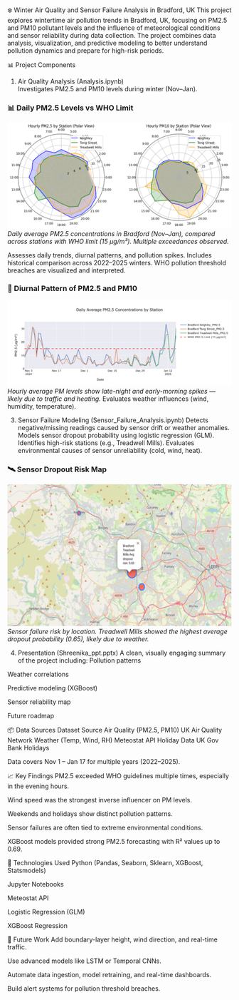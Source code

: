 ❄️ Winter Air Quality and Sensor Failure Analysis in Bradford, UK
This project explores wintertime air pollution trends in Bradford, UK, focusing on PM2.5 and PM10 pollutant levels and the influence of meteorological conditions and sensor reliability during data collection. The project combines data analysis, visualization, and predictive modeling to better understand pollution dynamics and prepare for high-risk periods.

📊 Project Components
1. Air Quality Analysis (Analysis.ipynb)  
Investigates PM2.5 and PM10 levels during winter (Nov–Jan).
### 📊 Daily PM2.5 Levels vs WHO Limit
![PM2.5 Daily](Hourly_average_PM_levels.png)
*Daily average PM2.5 concentrations in Bradford (Nov–Jan), compared across stations with WHO limit (15 µg/m³). Multiple exceedances observed.*

Assesses daily trends, diurnal patterns, and pollution spikes.
Includes historical comparison across 2022–2025 winters.
WHO pollution threshold breaches are visualized and interpreted.
### 🌙 Diurnal Pattern of PM2.5 and PM10
![Diurnal Pattern](average_PM2.5_concentrations.png)
*Hourly average PM levels show late-night and early-morning spikes — likely due to traffic and heating.*
Evaluates weather influences (wind, humidity, temperature).


3. Sensor Failure Modeling (Sensor_Failure_Analysis.ipynb)
Detects negative/missing readings caused by sensor drift or weather anomalies.
Models sensor dropout probability using logistic regression (GLM).
Identifies high-risk stations (e.g., Treadwell Mills).
Evaluates environmental causes of sensor unreliability (cold, wind, heat).

### 🛰️ Sensor Dropout Risk Map
![Sensor Dropout](Sensorfailure_risk.png)
*Sensor failure risk by location. Treadwell Mills showed the highest average dropout probability (0.65), likely due to weather.*


4. Presentation (Shreenika_ppt.pptx)
A clean, visually engaging summary of the project including:
Pollution patterns

Weather correlations

Predictive modeling (XGBoost)

Sensor reliability map

Future roadmap

📦 Data Sources
Dataset	Source
Air Quality (PM2.5, PM10)	UK Air Quality Network
Weather (Temp, Wind, RH)	Meteostat API
Holiday Data	UK Gov Bank Holidays

Data covers Nov 1 – Jan 17 for multiple years (2022–2025).

📈 Key Findings
PM2.5 exceeded WHO guidelines multiple times, especially in the evening hours.

Wind speed was the strongest inverse influencer on PM levels.

Weekends and holidays show distinct pollution patterns.

Sensor failures are often tied to extreme environmental conditions.

XGBoost models provided strong PM2.5 forecasting with R² values up to 0.69.

🧠 Technologies Used
Python (Pandas, Seaborn, Sklearn, XGBoost, Statsmodels)

Jupyter Notebooks

Meteostat API

Logistic Regression (GLM)

XGBoost Regression

🚧 Future Work
Add boundary-layer height, wind direction, and real-time traffic.

Use advanced models like LSTM or Temporal CNNs.

Automate data ingestion, model retraining, and real-time dashboards.

Build alert systems for pollution threshold breaches.
